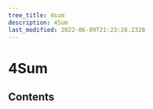 ```yaml
---
tree_title: 4sum
description: 4Sum
last_modified: 2022-06-09T21:23:28.2328
---
```


# 4Sum

## Contents
